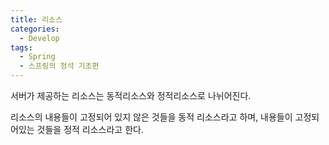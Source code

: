 ```yaml
---
title: 리소스
categories:
  - Develop
tags:
  - Spring
  - 스프링의 정석 기초편
---
```

서버가 제공하는 리소스는 동적리소스와 정적리소스로 나뉘어진다.

리소스의 내용들이 고정되어 있지 않은 것들을 동적 리소스라고 하며, 내용들이 고정되어있는 것들을 정적 리소스라고 한다.